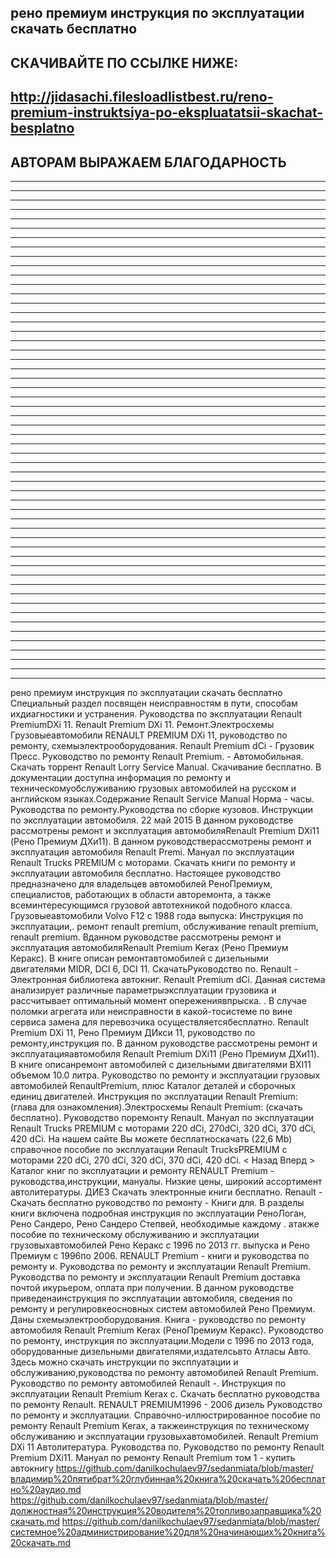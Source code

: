 рено премиум инструкция по эксплуатации скачать бесплатно
--------------------------------------------------
СКАЧИВАЙТЕ ПО ССЫЛКЕ НИЖЕ:
--------------------------------------------------
http://jidasachi.filesloadlistbest.ru/reno-premium-instruktsiya-po-ekspluatatsii-skachat-besplatno
--------------------------------------------------
АВТОРАМ ВЫРАЖАЕМ БЛАГОДАРНОСТЬ
--------------------------------------------------
--------------------------------------------------
--------------------------------------------------
--------------------------------------------------
--------------------------------------------------
--------------------------------------------------
--------------------------------------------------
--------------------------------------------------
--------------------------------------------------
--------------------------------------------------
--------------------------------------------------
--------------------------------------------------
--------------------------------------------------
--------------------------------------------------
--------------------------------------------------
--------------------------------------------------
--------------------------------------------------
--------------------------------------------------
--------------------------------------------------
--------------------------------------------------
--------------------------------------------------
--------------------------------------------------
--------------------------------------------------
--------------------------------------------------
--------------------------------------------------
--------------------------------------------------
--------------------------------------------------
--------------------------------------------------
--------------------------------------------------
--------------------------------------------------
--------------------------------------------------
--------------------------------------------------
--------------------------------------------------
--------------------------------------------------
--------------------------------------------------
--------------------------------------------------
--------------------------------------------------
--------------------------------------------------
--------------------------------------------------
--------------------------------------------------
--------------------------------------------------
--------------------------------------------------
--------------------------------------------------
--------------------------------------------------
--------------------------------------------------
--------------------------------------------------
--------------------------------------------------
--------------------------------------------------
--------------------------------------------------
--------------------------------------------------
--------------------------------------------------
--------------------------------------------------
--------------------------------------------------
--------------------------------------------------
--------------------------------------------------
рено премиум инструкция по эксплуатации скачать бесплатно Специальный раздел посвящен неисправностям в пути, способам ихдиагностики и устранения. Руководства по эксплуатации Renault PremiumDXi 11. Renault Premium DXi 11. Ремонт.Электросхемы Грузовыеавтомобили RENAULT PREMIUM DXi 11, руководство по ремонту, схемыэлектрооборудования. Renault Premium dCi - Грузовик Пресс. Руководство по ремонту Renault Premium. - Автомобильная. Скачать торрент Renault Lorry Service Manual. Скачивание бесплатно. В документации доступна информация по ремонту и техническомуобслуживанию грузовых автомобилей на русском и английском языках.Содержание Renault Service Manual Норма - часы. Руководства по ремонту.Руководства по сборке кузовов. Инструкции по эксплуатации автомобиля. 22 май 2015  В данном руководстве рассмотрены ремонт и эксплуатация автомобиляRenault Premium DXi11 (Рено Премиум ДХи11). В данном руководстверассмотрены ремонт и эксплуатация автомобиля Renault Premi. Мануал по эксплуатации Renault Trucks PREMIUM с моторами. Скачать книги по ремонту и эксплуатации автомобиля бесплатно. Настоящее руководство предназначено для владельцев автомобилей РеноПремиум, специалистов, работающих в области авторемонта, а также всеминтересующимся грузовой автотехникой подобного класса. Грузовыеавтомобили Volvo F12 с 1988 года выпуска: Инструкция по эксплуатации,. ремонт renault premium, обслуживание renault premium, renault premium. Вданном руководстве рассмотрены ремонт и эксплуатация автомобиляRenault Premium  Kerax (Рено Премиум  Керакс). В книге описан ремонтавтомобилей с дизельными двигателями MIDR, DCI 6, DCI 11. СкачатьРуководство по. Renault - Электронная библиотека автокниг. Renault Premium dCi.  Данная система анализирует различные параметрыэксплуатации грузовика и рассчитывает оптимальный момент опережениявпрыска. . В случае поломки агрегата или неисправности в какой-тосистеме по вине сервиса замена для перевозчика осуществляетсябесплатно. Renault Premium DXi 11, Рено Премиум ДИкси 11, руководство по ремонту,инструкция по. В данном руководстве рассмотрены ремонт и эксплуатацияавтомобиля Renault Premium DXi11 (Рено Премиум ДХи11). В книге описанремонт автомобилей с дизельными двигателями BXI11 объемом 10.0 литра. Руководство по ремонту и эксплуатации грузовых автомобилей RenaultPremium, плюс Каталог деталей и сборочных единиц двигателей. Инструкция по эксплуатации Renault Premium: (глава для ознакомления).Электросхемы Renault Premium: (скачать бесплатно). Руководство поремонту Renault. Мануал по эксплуатации Renault Trucks PREMIUM с моторами 220 dCi, 270dCi, 320 dCi, 370 dCi, 420 dCi. На нашем сайте Вы можете бесплатноскачать (22,6 Mb) справочное пособие по эксплуатации Renault TrucksPREMIUM с моторами 220 dCi, 270 dCi, 320 dCi, 370 dCi, 420 dCi. < Назад Вперд >
Каталог книг по эксплуатации и ремонту RENAULT Premium - руководства,инструкции, мануалы. Низкие цены, широкий ассортимент автолитературы. ДИЕЗ  Скачать электронные книги бесплатно. Renault - Скачать бесплатно руководство по ремонту - Книги для. В разделы книги включена подробная инструкция по эксплуатации РеноЛоган, Рено Сандеро, Рено Сандеро Степвей, необходимые каждому . атакже пособие по техническому обслуживанию и эксплуатации грузовыхавтомобилей Рено Керакс с 1996 по 2013 гг. выпуска и Рено Премиум с 1996по 2006. RENAULT Premium - книги и руководства по ремонту и. Руководства по ремонту и эксплуатации Renault Premium. Руководства по ремонту и эксплуатации Renault Premium доставка почтой икурьером, оплата при получении.  В данном руководстве приведенаинструкция по эксплуатации автомобиля, сведения по ремонту и регулировкеосновных систем автомобилей Рено Премиум. Даны схемыэлектрооборудования. Книга - руководство по ремонту автомобиля Renault Premium  Kerax (РеноПремиум  Керакс). Руководство по ремонту, инструкция по эксплуатации.Модели с 1996 по 2013 года, оборудованные дизельными двигателями,издателсьвто Атласы Авто. Здесь можно скачать инструкции по эксплуатации и обслуживанию,руководства по ремонту автомобилей Renault Premium. Руководство по ремонту автомобилей Renault -. Инструкция по эксплуатации Renault Premium  Kerax с. Скачать бесплатно руководства по ремонту Renault.  RENAULT PREMIUM1996 - 2006 дизель Руководство по ремонту и эксплуатации. Справочно-иллюстрированное пособие по ремонту Renault Premium  Kerax, а такжеинструкция по техническому обслуживанию и эксплуатации грузовыхавтомобилей. Renault Premium DXi 11  Автолитература. Руководства по. Руководство по ремонту Renault Premium DXi11. Мануал по ремонту Renault Premium том 1 - купить автокнигу
https://github.com/danilkochulaev97/sedanmiata/blob/master/владимир%20пятибрат%20глубинная%20книга%20скачать%20бесплатно%20аудио.md
https://github.com/danilkochulaev97/sedanmiata/blob/master/должностная%20инструкция%20водителя%20топливозаправщика%20скачать.md
https://github.com/danilkochulaev97/sedanmiata/blob/master/системное%20администрирование%20для%20начинающих%20книга%20скачать.md
